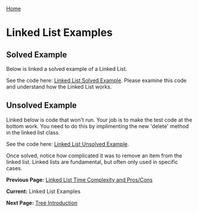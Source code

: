 [Home](../README.md)

# Linked List Examples
## Solved Example
Below is linked a solved example of a Linked List.

See the code here: [Linked List Solved Example](./code/solved.py). Please examine this code and understand how the Linked List works.


## Unsolved Example
Linked below is code that won't run. Your job is to make the test code at the bottom work. You need to do this by implimenting the new 'delete' method in the linked list class.

See the code here: [Linked List Unsolved Example](./code/unsolved.py).

Once solved, notice how complicated it was to remove an item from the linked list. Linked lists are fundamental, but often only used in specific cases.

**Previous Page:** [Linked List Time Complexity and Pros/Cons ](./timeComplexityProsCons.md)

**Current:** Linked List Examples

**Next Page:** [Tree Introduction](../trees/introduction.md)
